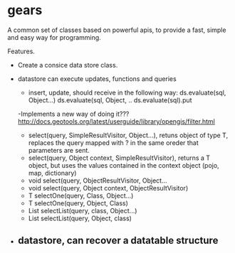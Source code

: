 gears
=====

A common set of classes based on powerful apis, to provide a fast, simple and easy way for programming.

Features.
- Create a consice data store class.
- datastore can execute updates, functions and queries
    - insert, update, should receive in the following way:
    ds.evaluate(sql, Object...)
    ds.evaluate(sql, Object, ..
    ds.evaluate(sql).put

    -Implements a new way of doing it???
    http://docs.geotools.org/latest/userguide/library/opengis/filter.html

    - select(query, SimpleResultVisitor<T>, Object...), retuns object of type T, replaces the query mapped with ?
            in the same oreder that parameters are sent.
    - select(query, Object context, SimpleResultVisitor<T>), returns a T object, but uses the values contained in
            the context object (pojo, map, dictionary)
    - void select(query, ObjectResultVisitor<T>, Object...
    - void select(query, Object context, ObjectResultVisitor<T>)
    - T selectOne(query, Class<T>, Object...)
    - T selectOne(query, Object, Class<T>)
    - List<T> selectList(query, class<T>, Object...)
    - List<T> selectList(query, Object, class<T>)

- datastore, can recover a datatable structure
    -

